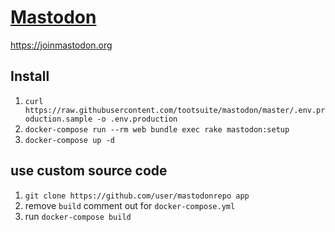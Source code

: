 [Mastodon](https://github.com/tootsuite/mastodon)
===
https://joinmastodon.org

## Install
1. `curl https://raw.githubusercontent.com/tootsuite/mastodon/master/.env.production.sample -o .env.production`
1. `docker-compose run --rm web bundle exec rake mastodon:setup`
1. `docker-compose up -d`

## use custom source code
1. `git clone https://github.com/user/mastodonrepo app`
2. remove `build` comment out for `docker-compose.yml`
3. run `docker-compose build`
